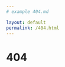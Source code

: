 ```yaml
---
# example 404.md

layout: default
permalink: /404.html
---
```


# 404

<script language="JavaScript"> 
    function myrefresh(){
        window.location="/";
    }
</script>